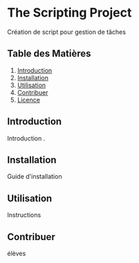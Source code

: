 # The Scripting Project

Création de script  pour gestion de tâches

## Table des Matières

1. [Introduction](#introduction)
2. [Installation](#installation)
3. [Utilisation](#utilisation)
4. [Contribuer](#contribuer)
5. [Licence](#licence)

## Introduction

Introduction .

## Installation

Guide d'installation 

## Utilisation

Instructions 

## Contribuer

élèves

